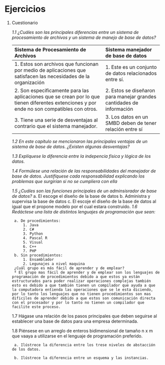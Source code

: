 # Ejercicios

1. Cuestionario

    *1.1 ¿Cuáles son las principales diferencias entre un sistema de procesamiento de archivos y un sistema de manejo de base de datos?*

    |Sistema de Procesamiento de Archivos|Sistema manejador de base de datos|
    |:----|:---|
    |1. Estos son archivos que funcionan por medio de aplicaciones que satisfacen las necesidades de la organización |1. Este es un conjunto de datos relacionados entre sí.|
    |2. Son especificamente para las aplicaciones que se crean por lo que tienen diferentes extenciones y por ende no son compatibles con otros. |2. Estos se diseñaron para manejar grandes cantidades de información|
    |3. Tiene una serie de desventajas al contrario que el sistema manejador. |3. Los datos en un SMBD deben de tener relación entre sí|

    *1.2  En este capítulo se mencionaron las principales ventajas de un sistema de base de datos. ¿Existen algunas desventajas?*

    *1.3 Explíquese la diferencia entre la indepencia física y lógica de los datos.*
  
    *1.4 Formúlese una relación de las responsabilidades del manejador de base de datos. Justifíquese cada responsabilidad explicando los problemas que surgirían si no se cumpliera con ella*

    *1.5 ¿Cuáles son las funciones principales de un adminsisrador de base de datos?*
        a. El escoge el diseño de la base de datos
        b. Administra y supervisa la base de datos
        c. El escoje el diseño de la base de datos al igual que el propone modelo por el cual estara construido.
    *1.6 Redáctese una lista de distintos lenguajes de programación que sean:*

        a. De procedimientos:
            1. Java
            2. C#
            3. Python
            4. Pascal R 
            5. Visual
            6. C++
            7. PHP           
        b. Sin procedimientos: 
            1. Ensamblador
            2. Legunajes a nivel maquina
        ¿Cuál grupo es más fácil de aprender y de emplear? 
        * El grupo mas fácil de aprender y de emplear son los lenguajes de programación de procedimientos debido a que estos ya están estructurados para poder realizar operaciones complejas también esto es debido a que también tienen un compilador que ayuda a que la computadora entienda las operaciones que se le esta diciendo, por lo tanto los lenguajes que no tienen procedimientos son mas dificiles de aprender debido a que estos son comunicación directa con el procesador y por lo tanto no tienen un compilador que facilite este proceso.

    1.7 Hágase una relación de los pasos principales que deben seguirse al establecer una base de datos para una empresa determinada.

    1.8 Piénsese en un arreglo de enteros bidimensional de tamaño n x m que vaaya a utilizarse en el lenguaje de programación preferido.

        a. Ilústrece la diferencia entre los trese niveles de abstacción de los datos.

        b. Ilústrece la diferencia entre un esquema y las instancias.
